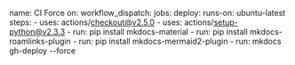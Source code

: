 name: CI Force
on:
  workflow_dispatch:
jobs:
  deploy:
    runs-on: ubuntu-latest
    steps:
      - uses: actions/checkout@v2.5.0
      - uses: actions/setup-python@v2.3.3
      - run: pip install mkdocs-material
      - run: pip install mkdocs-roamlinks-plugin
      - run: pip install mkdocs-mermaid2-plugin
      - run: mkdocs gh-deploy --force
